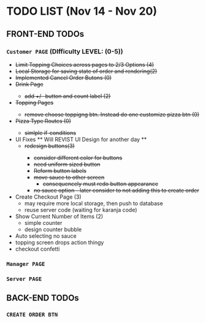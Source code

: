 # TODO LIST (Nov 14 - Nov 20)

## FRONT-END TODOs

### `Customer PAGE` (DIfficulty LEVEL: (0-5))

- <del>Limit Topping Choices across pages to 2/3 Options (4)</del>
- <del>Local Storage for saving state of order and rendering(2)</del>
- <del>Implemented Cancel Order Butons (0)</del>
- <del>Drink Page
  - add +/- button and count label (2) </del>
- <del> Topping Pages
  - remove choose toppigng btn. Instead do one customize pizza btn</del> (0)
- <del>Pizza Type Routes (0)
  - simlple if-conditions</del>
- UI Fixes ** Will REVIST UI Design for another day **
  - <del>redesign buttons(3)
    - consider different color for buttons
    - need uniform sized button
    - Reform button labels
    - move sauce to other screen
      - consequencely must redo button appearance
    - no sauce option - later consider to not adding this to create order </del>
      <!-- - Add Logo (2?) -->
      <!-- - Pizza Animation (if not possible can think of other ideas) (5) -->
      <!-- - Add background (1) -->
- Create Checkout Page (3)
  - may require more local storage, then push to database
  - reuse server code (waiting for karanja code)
- Show Current Number of Items (2)
  - simple counter
  - design counter bubble
- Auto selecting no sauce
- topping screen drops action thingy
- checkout confetti 
 
### `Manager PAGE`

### `Server PAGE`

## BACK-END TODOs

### `CREATE ORDER BTN`
